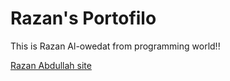 # Razan's Portofilo 

This is Razan Al-owedat  from programming world!!


[Razan Abdullah site](https://genuine-sprite-c78369.netlify.app/)
